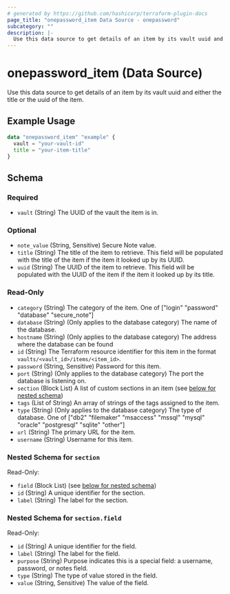 ```yaml
---
# generated by https://github.com/hashicorp/terraform-plugin-docs
page_title: "onepassword_item Data Source - onepassword"
subcategory: ""
description: |-
  Use this data source to get details of an item by its vault uuid and either the title or the uuid of the item.
---
```


# onepassword_item (Data Source)

Use this data source to get details of an item by its vault uuid and either the title or the uuid of the item.

## Example Usage

```terraform
data "onepassword_item" "example" {
  vault = "your-vault-id"
  title = "your-item-title"
}
```

<!-- schema generated by tfplugindocs -->
## Schema

### Required

- `vault` (String) The UUID of the vault the item is in.

### Optional

- `note_value` (String, Sensitive) Secure Note value.
- `title` (String) The title of the item to retrieve. This field will be populated with the title of the item if the item it looked up by its UUID.
- `uuid` (String) The UUID of the item to retrieve. This field will be populated with the UUID of the item if the item it looked up by its title.

### Read-Only

- `category` (String) The category of the item. One of ["login" "password" "database" "secure_note"]
- `database` (String) (Only applies to the database category) The name of the database.
- `hostname` (String) (Only applies to the database category) The address where the database can be found
- `id` (String) The Terraform resource identifier for this item in the format `vaults/<vault_id>/items/<item_id>`.
- `password` (String, Sensitive) Password for this item.
- `port` (String) (Only applies to the database category) The port the database is listening on.
- `section` (Block List) A list of custom sections in an item (see [below for nested schema](#nestedblock--section))
- `tags` (List of String) An array of strings of the tags assigned to the item.
- `type` (String) (Only applies to the database category) The type of database. One of ["db2" "filemaker" "msaccess" "mssql" "mysql" "oracle" "postgresql" "sqlite" "other"]
- `url` (String) The primary URL for the item.
- `username` (String) Username for this item.

<a id="nestedblock--section"></a>
### Nested Schema for `section`

Read-Only:

- `field` (Block List) (see [below for nested schema](#nestedblock--section--field))
- `id` (String) A unique identifier for the section.
- `label` (String) The label for the section.

<a id="nestedblock--section--field"></a>
### Nested Schema for `section.field`

Read-Only:

- `id` (String) A unique identifier for the field.
- `label` (String) The label for the field.
- `purpose` (String) Purpose indicates this is a special field: a username, password, or notes field.
- `type` (String) The type of value stored in the field.
- `value` (String, Sensitive) The value of the field.
